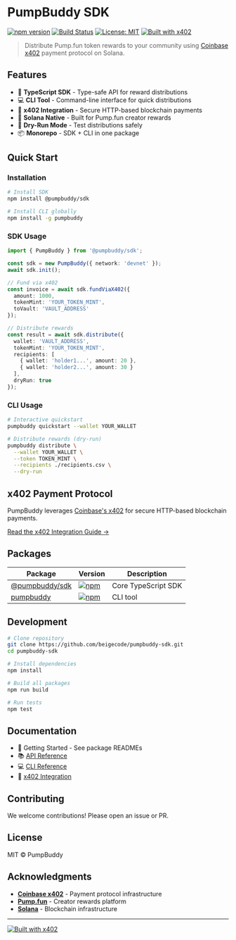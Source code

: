 # PumpBuddy SDK

[![npm version](https://badge.fury.io/js/%40pumpbuddy%2Fsdk.svg)](https://www.npmjs.com/package/@pumpbuddy/sdk)
[![Build Status](https://github.com/beigecode/pumpbuddy-sdk/workflows/CI/badge.svg)](https://github.com/beigecode/pumpbuddy-sdk/actions)
[![License: MIT](https://img.shields.io/badge/License-MIT-yellow.svg)](https://opensource.org/licenses/MIT)
[![Built with x402](https://img.shields.io/badge/Built%20with-x402-00FF7F)](https://github.com/coinbase/x402)

> Distribute Pump.fun token rewards to your community using [Coinbase x402](https://github.com/coinbase/x402) payment protocol on Solana.

## Features

- 🚀 **TypeScript SDK** - Type-safe API for reward distributions
- 💻 **CLI Tool** - Command-line interface for quick distributions
- 🔗 **x402 Integration** - Secure HTTP-based blockchain payments
- 🏦 **Solana Native** - Built for Pump.fun creator rewards
- 🧪 **Dry-Run Mode** - Test distributions safely
- 📦 **Monorepo** - SDK + CLI in one package

## Quick Start

### Installation

```bash
# Install SDK
npm install @pumpbuddy/sdk

# Install CLI globally
npm install -g pumpbuddy
```

### SDK Usage

```typescript
import { PumpBuddy } from '@pumpbuddy/sdk';

const sdk = new PumpBuddy({ network: 'devnet' });
await sdk.init();

// Fund via x402
const invoice = await sdk.fundViaX402({
  amount: 1000,
  tokenMint: 'YOUR_TOKEN_MINT',
  toVault: 'VAULT_ADDRESS'
});

// Distribute rewards
const result = await sdk.distribute({
  wallet: 'VAULT_ADDRESS',
  tokenMint: 'YOUR_TOKEN_MINT',
  recipients: [
    { wallet: 'holder1...', amount: 20 },
    { wallet: 'holder2...', amount: 30 }
  ],
  dryRun: true
});
```

### CLI Usage

```bash
# Interactive quickstart
pumpbuddy quickstart --wallet YOUR_WALLET

# Distribute rewards (dry-run)
pumpbuddy distribute \
  --wallet YOUR_WALLET \
  --token TOKEN_MINT \
  --recipients ./recipients.csv \
  --dry-run
```

## x402 Payment Protocol

PumpBuddy leverages [Coinbase's x402](https://github.com/coinbase/x402) for secure HTTP-based blockchain payments.

[Read the x402 Integration Guide →](docs/x402-integration.md)

## Packages

| Package | Version | Description |
|---------|---------|-------------|
| [@pumpbuddy/sdk](packages/sdk) | [![npm](https://img.shields.io/npm/v/@pumpbuddy/sdk.svg)](https://www.npmjs.com/package/@pumpbuddy/sdk) | Core TypeScript SDK |
| [pumpbuddy](packages/cli) | [![npm](https://img.shields.io/npm/v/pumpbuddy.svg)](https://www.npmjs.com/package/pumpbuddy) | CLI tool |

## Development

```bash
# Clone repository
git clone https://github.com/beigecode/pumpbuddy-sdk.git
cd pumpbuddy-sdk

# Install dependencies
npm install

# Build all packages
npm run build

# Run tests
npm test
```

## Documentation

- 📖 Getting Started - See package READMEs
- 📚 [API Reference](packages/sdk/README.md)
- 💻 [CLI Reference](packages/cli/README.md)
- 🔗 [x402 Integration](docs/x402-integration.md)

## Contributing

We welcome contributions! Please open an issue or PR.

## License

MIT © PumpBuddy

## Acknowledgments

- **[Coinbase x402](https://github.com/coinbase/x402)** - Payment protocol infrastructure
- **[Pump.fun](https://pump.fun)** - Creator rewards platform
- **[Solana](https://solana.com)** - Blockchain infrastructure

---

[![Built with x402](https://img.shields.io/badge/Built%20with-x402%20by%20Coinbase-00FF7F?style=for-the-badge)](https://github.com/coinbase/x402)
